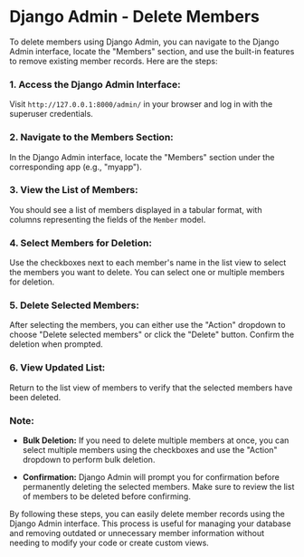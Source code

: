 # Django Admin - Delete Members 

To delete members using Django Admin, you can navigate to the Django Admin interface, locate the "Members" section, and use the built-in features to remove existing member records. Here are the steps:

### 1. Access the Django Admin Interface:

Visit `http://127.0.0.1:8000/admin/` in your browser and log in with the superuser credentials.

### 2. Navigate to the Members Section:

In the Django Admin interface, locate the "Members" section under the corresponding app (e.g., "myapp").

### 3. View the List of Members:

You should see a list of members displayed in a tabular format, with columns representing the fields of the `Member` model.

### 4. Select Members for Deletion:

Use the checkboxes next to each member's name in the list view to select the members you want to delete. You can select one or multiple members for deletion.

### 5. Delete Selected Members:

After selecting the members, you can either use the "Action" dropdown to choose "Delete selected members" or click the "Delete" button. Confirm the deletion when prompted.

### 6. View Updated List:

Return to the list view of members to verify that the selected members have been deleted.

### Note:

- **Bulk Deletion:** If you need to delete multiple members at once, you can select multiple members using the checkboxes and use the "Action" dropdown to perform bulk deletion.

- **Confirmation:** Django Admin will prompt you for confirmation before permanently deleting the selected members. Make sure to review the list of members to be deleted before confirming.

By following these steps, you can easily delete member records using the Django Admin interface. This process is useful for managing your database and removing outdated or unnecessary member information without needing to modify your code or create custom views.
